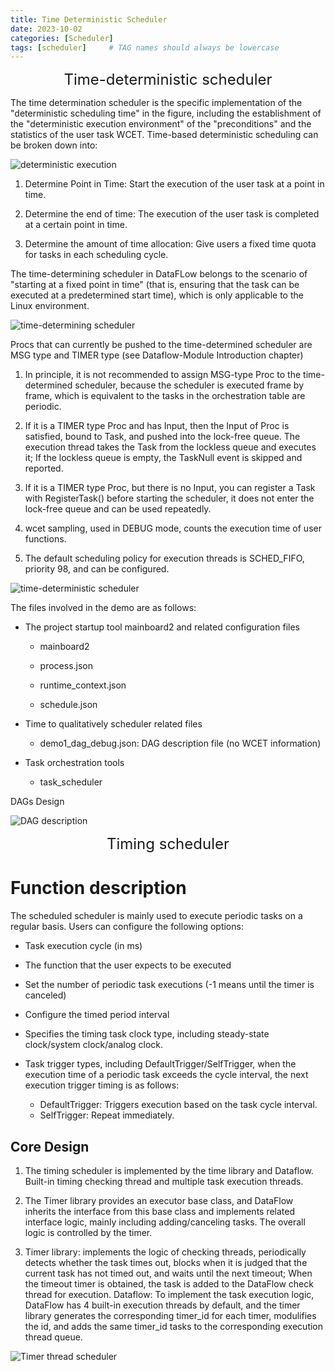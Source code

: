 ```yaml
---
title: Time Deterministic Scheduler
date: 2023-10-02
categories: [Scheduler]
tags: [scheduler]     # TAG names should always be lowercase
---
```

<font size='5'><center>Time-deterministic scheduler</center></font>

The time determination scheduler is the specific implementation of the "deterministic scheduling time" in the figure, including the establishment of the "deterministic execution environment" of the "preconditions" and the statistics of the user task WCET. Time-based deterministic scheduling can be broken down into:

![deterministic execution](/commons/images/3141911-20230609154213117-326442955.png)

1. Determine Point in Time: Start the execution of the user task at a point in time.

2. Determine the end of time: The execution of the user task is completed at a certain point in time.

3. Determine the amount of time allocation: Give users a fixed time quota for tasks in each scheduling cycle.

The time-determining scheduler in DataFLow belongs to the scenario of "starting at a fixed point in time" (that is, ensuring that the task can be executed at a predetermined start time), which is only applicable to the Linux environment.

![time-determining scheduler](/commons/images/3141911-20230609161204802-1514915239.png)

Procs that can currently be pushed to the time-determined scheduler are MSG type and TIMER type (see Dataflow-Module Introduction chapter)

1. In principle, it is not recommended to assign MSG-type Proc to the time-determined scheduler, because the scheduler is executed frame by frame, which is equivalent to the tasks in the orchestration table are periodic.

2. If it is a TIMER type Proc and has Input, then the Input of Proc is satisfied, bound to Task, and pushed into the lock-free queue. The execution thread takes the Task from the lockless queue and executes it; If the lockless queue is empty, the TaskNull event is skipped and reported.

3. If it is a TIMER type Proc, but there is no Input, you can register a Task with RegisterTask() before starting the scheduler, it does not enter the lock-free queue and can be used repeatedly.

4. wcet sampling, used in DEBUG mode, counts the execution time of user functions.

5. The default scheduling policy for execution threads is SCHED_FIFO, priority 98, and can be configured.

![time-deterministic scheduler](/commons/images/3141911-20230609161326301-1686036557.png)


The files involved in the demo are as follows:

+ The project startup tool mainboard2 and related configuration files

  + mainboard2

  + process.json

  + runtime_context.json

  + schedule.json

+ Time to qualitatively scheduler related files

  + demo1_dag_debug.json: DAG description file (no WCET information)

+ Task orchestration tools

  + task_scheduler

DAGs Design

![DAG description](/commons/images/3141911-20230609161636322-1317638452.png)

<font size='5'><center>Timing scheduler</center></font>

# Function description

The scheduled scheduler is mainly used to execute periodic tasks on a regular basis. Users can configure the following options:

+ Task execution cycle (in ms)

+ The function that the user expects to be executed

+ Set the number of periodic task executions (-1 means until the timer is canceled)

+ Configure the timed period interval

+ Specifies the timing task clock type, including steady-state clock/system clock/analog clock.

+ Task trigger types, including DefaultTrigger/SelfTrigger, when the execution time of a periodic task exceeds the cycle interval, the next execution trigger timing is as follows:

  + DefaultTrigger: Triggers execution based on the task cycle interval.
  + SelfTrigger: Repeat immediately.

## Core Design

1. The timing scheduler is implemented by the time library and Dataflow. Built-in timing checking thread and multiple task execution threads.

2. The Timer library provides an executor base class, and DataFlow inherits the interface from this base class and implements related interface logic, mainly including adding/canceling tasks. The overall logic is controlled by the timer. 
3. Timer library: implements the logic of checking threads, periodically detects whether the task times out, blocks when it is judged that the current task has not timed out, and waits until the next timeout; When the timeout timer is obtained, the task is added to the DataFlow check thread for execution. Dataflow: To implement the task execution logic, DataFlow has 4 built-in execution threads by default, and the timer library generates the corresponding timer_id for each timer, modulifies the id, and adds the same timer_id tasks to the corresponding execution thread queue.

![Timer thread scheduler](/commons/images/3141911-20230609163529084-764899901.png)
